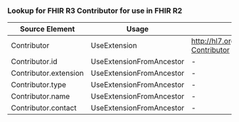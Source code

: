 ### Lookup for FHIR R3 Contributor for use in FHIR R2

| Source Element | Usage | Target |
| -------------- | ----- | ------ |
| Contributor | UseExtension | http://hl7.org/fhir/3.0/StructureDefinition/extension-Contributor |
| Contributor.id | UseExtensionFromAncestor | - |
| Contributor.extension | UseExtensionFromAncestor | - |
| Contributor.type | UseExtensionFromAncestor | - |
| Contributor.name | UseExtensionFromAncestor | - |
| Contributor.contact | UseExtensionFromAncestor | - |
